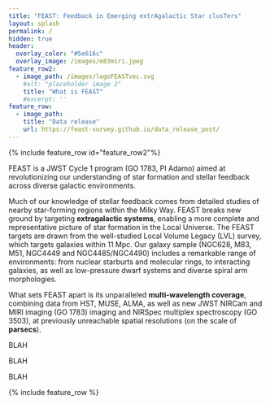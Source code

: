 ```yaml
---
title: "FEAST: Feedback in Emerging extrAgalactic Star clusTers"
layout: splash
permalink: /
hidden: true
header:
  overlay_color: "#5e616c"
  overlay_image: /images/m83miri.jpeg
feature_row2:
  - image_path: /images/logoFEASTvec.svg
    #alt: "placeholder image 2"
    title: "What is FEAST"
    #excerpt: ''
feature_row:
  - image_path: 
    title: "Data release"
    url: https://feast-survey.github.io/data_release_post/
---
```

{% include feature_row id="feature_row2"%}

FEAST is a JWST Cycle 1 program (GO 1783, PI Adamo) aimed at revolutionizing our understanding of star formation and stellar feedback across diverse galactic environments.

Much of our knowledge of stellar feedback comes from detailed studies of nearby star-forming regions within the Milky Way. FEAST breaks new ground by targeting **extragalactic systems**, enabling a more complete and representative picture of star formation in the Local Universe. The FEAST targets are drawn from the well-studied Local Volume Legacy (LVL) survey, which targets galaxies within 11 Mpc. Our galaxy sample (NGC628, M83, M51, NGC4449 and NGC4485/NGC4490) includes a remarkable range of environments: from nuclear starburts and molecular rings, to interacting galaxies, as well as low-pressure dwarf systems and diverse spiral arm morphologies.

What sets FEAST apart is its unparalleled **multi-wavelength coverage**, combining data from HST, MUSE, ALMA, as well as new JWST NIRCam and MIRI imaging (GO 1783) imaging and NIRSpec multiplex spectroscopy (GO 3503), at previously unreachable spatial resolutions (on the scale of **parsecs**).



BLAH 

BLAH

BLAH


{% include feature_row %}

